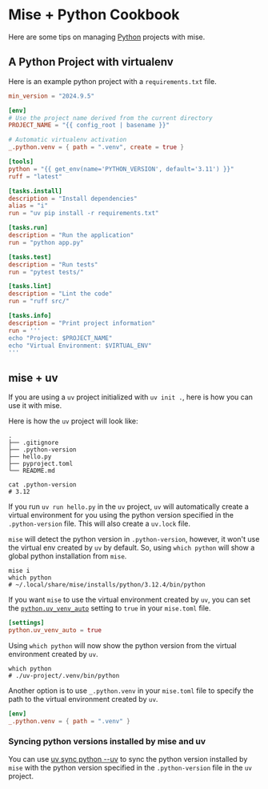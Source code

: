 # Mise + Python Cookbook

Here are some tips on managing [Python](/lang/python.html) projects with mise.

## A Python Project with virtualenv

Here is an example python project with a `requirements.txt` file.

```toml [mise.toml]
min_version = "2024.9.5"

[env]
# Use the project name derived from the current directory
PROJECT_NAME = "{{ config_root | basename }}"

# Automatic virtualenv activation
_.python.venv = { path = ".venv", create = true }

[tools]
python = "{{ get_env(name='PYTHON_VERSION', default='3.11') }}"
ruff = "latest"

[tasks.install]
description = "Install dependencies"
alias = "i"
run = "uv pip install -r requirements.txt"

[tasks.run]
description = "Run the application"
run = "python app.py"

[tasks.test]
description = "Run tests"
run = "pytest tests/"

[tasks.lint]
description = "Lint the code"
run = "ruff src/"

[tasks.info]
description = "Print project information"
run = '''
echo "Project: $PROJECT_NAME"
echo "Virtual Environment: $VIRTUAL_ENV"
'''
```

## mise + uv

If you are using a `uv` project initialized with `uv init .`, here is how you can use it with mise.

Here is how the `uv` project will look like:

```shell [uv-project]
.
├── .gitignore
├── .python-version
├── hello.py
├── pyproject.toml
└── README.md

cat .python-version
# 3.12
```

If you run `uv run hello.py` in the `uv` project, `uv` will automatically create a virtual environment for you using the python version specified in the `.python-version` file. This will also create a `uv.lock` file.

`mise` will detect the python version in `.python-version`, however, it won't use the virtual env created by `uv` by default. So, using `which python` will show a global python installation from `mise`.

```shell
mise i
which python
# ~/.local/share/mise/installs/python/3.12.4/bin/python
```

If you want `mise` to use the virtual environment created by `uv`, you can set the [`python.uv_venv_auto`](/lang/python.html#python.uv_venv_auto) setting to `true` in your `mise.toml` file.

```toml [mise.toml]
[settings]
python.uv_venv_auto = true
```

Using `which python` will now show the python version from the virtual environment created by `uv`.

```shell
which python
# ./uv-project/.venv/bin/python
```

Another option is to use `_.python.venv` in your `mise.toml` file to specify the path to the virtual environment created by `uv`.

```toml [mise.toml]
[env]
_.python.venv = { path = ".venv" }
```

### Syncing python versions installed by mise and uv

You can use [uv sync python --uv](/cli/sync/python.html#uv) to sync the python version installed by `mise` with the python version specified in the `.python-version` file in the `uv` project.
